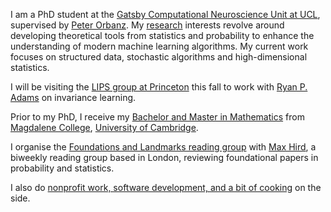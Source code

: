 I am a PhD student at the [Gatsby Computational Neuroscience Unit at UCL](https://www.ucl.ac.uk/gatsby/), supervised by [Peter Orbanz](http://www.gatsby.ucl.ac.uk/~porbanz/). My [research](/research) interests revolve around developing theoretical tools from statistics and probability to enhance the understanding of modern machine learning algorithms. My current work focuses on structured data, stochastic algorithms and high-dimensional statistics.

I will be visiting the [LIPS group at Princeton](https://lips.cs.princeton.edu/) this fall to work with [Ryan P. Adams](https://www.cs.princeton.edu/~rpa/) on invariance learning.

Prior to my PhD, I receive my [Bachelor and Master in Mathematics](https://www.maths.cam.ac.uk/) from [Magdalene College](https://www.magd.cam.ac.uk/), [University of Cambridge](https://www.cam.ac.uk/about-the-university).

I organise the [Foundations and Landmarks reading group](https://foundations-landmarks.notion.site/) with [Max Hird](https://www.linkedin.com/in/max-hird-366a30b4/), a biweekly reading group based in London, reviewing foundational papers in probability and statistics. 

I also do [nonprofit work, software development, and a bit of cooking](/non-maths) on the side.

